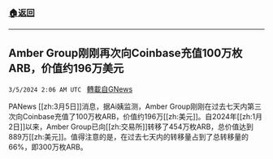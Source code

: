 ###  [:house:返回](README.md)
---


## Amber Group刚刚再次向Coinbase充值100万枚ARB，价值约196万美元
`3/5/2024 2:06 AM UTC ` [轉載自GNews](https://gnews.org/articles/2365334)

PANews [[zh:3月5日]]消息，据Ai姨监测，Amber Group刚刚在过去七天内第三次向Coinbase充值了100万枚ARB，价值约196万[[zh:美元]]。自2024年[[zh:1月2日]]以来，Amber Group已向[[zh:交易所]]转移了454万枚ARB，总价值达到889万[[zh:美元]]。值得注意的是，在过去七天内的转移量占到了总转移量的66%，即300万枚ARB。
